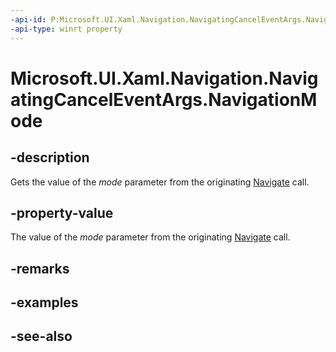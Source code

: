 ```yaml
---
-api-id: P:Microsoft.UI.Xaml.Navigation.NavigatingCancelEventArgs.NavigationMode
-api-type: winrt property
---
```


<!-- Property syntax
public Windows.UI.Xaml.Navigation.NavigationMode NavigationMode { get; }
-->

# Microsoft.UI.Xaml.Navigation.NavigatingCancelEventArgs.NavigationMode

## -description
Gets the value of the *mode* parameter from the originating [Navigate](/uwp/api/windows.ui.xaml.controls.frame.navigate) call.

## -property-value
The value of the *mode* parameter from the originating [Navigate](/uwp/api/windows.ui.xaml.controls.frame.navigate) call.

## -remarks

## -examples

## -see-also
